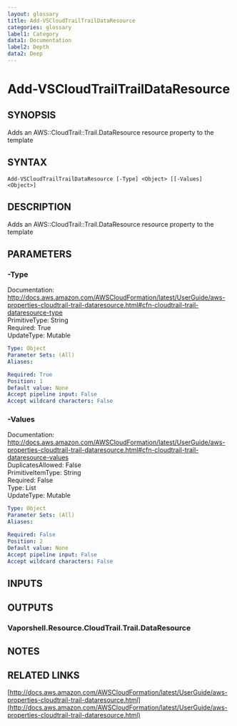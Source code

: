 ```yaml
---
layout: glossary
title: Add-VSCloudTrailTrailDataResource
categories: glossary
label1: Category
data1: Documentation
label2: Depth
data2: Deep
---
```


# Add-VSCloudTrailTrailDataResource

## SYNOPSIS
Adds an AWS::CloudTrail::Trail.DataResource resource property to the template

## SYNTAX

```
Add-VSCloudTrailTrailDataResource [-Type] <Object> [[-Values] <Object>]
```

## DESCRIPTION
Adds an AWS::CloudTrail::Trail.DataResource resource property to the template

## PARAMETERS

### -Type
Documentation: http://docs.aws.amazon.com/AWSCloudFormation/latest/UserGuide/aws-properties-cloudtrail-trail-dataresource.html#cfn-cloudtrail-trail-dataresource-type    
PrimitiveType: String    
Required: True    
UpdateType: Mutable

```yaml
Type: Object
Parameter Sets: (All)
Aliases: 

Required: True
Position: 1
Default value: None
Accept pipeline input: False
Accept wildcard characters: False
```

### -Values
Documentation: http://docs.aws.amazon.com/AWSCloudFormation/latest/UserGuide/aws-properties-cloudtrail-trail-dataresource.html#cfn-cloudtrail-trail-dataresource-values    
DuplicatesAllowed: False    
PrimitiveItemType: String    
Required: False    
Type: List    
UpdateType: Mutable

```yaml
Type: Object
Parameter Sets: (All)
Aliases: 

Required: False
Position: 2
Default value: None
Accept pipeline input: False
Accept wildcard characters: False
```

## INPUTS

## OUTPUTS

### Vaporshell.Resource.CloudTrail.Trail.DataResource

## NOTES

## RELATED LINKS

[http://docs.aws.amazon.com/AWSCloudFormation/latest/UserGuide/aws-properties-cloudtrail-trail-dataresource.html](http://docs.aws.amazon.com/AWSCloudFormation/latest/UserGuide/aws-properties-cloudtrail-trail-dataresource.html)


